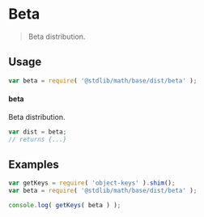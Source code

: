 # Beta

> Beta distribution.


<section class="usage">

## Usage

``` javascript
var beta = require( '@stdlib/math/base/dist/beta' );
```

#### beta

Beta distribution.

``` javascript
var dist = beta;
// returns {...}
```

</section>

<!-- /.usage -->


<section class="examples">

## Examples

<!-- TODO: better examples -->

``` javascript
var getKeys = require( 'object-keys' ).shim();
var beta = require( '@stdlib/math/base/dist/beta' );

console.log( getKeys( beta ) );
```

</section>

<!-- /.examples -->


<section class="links">

</section>

<!-- /.links -->
